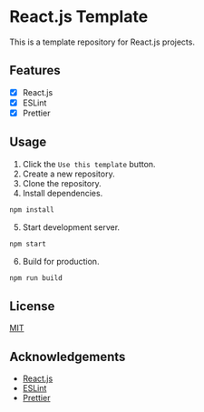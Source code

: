 # React.js Template

This is a template repository for React.js projects.

## Features

-   [x] React.js
-   [x] ESLint
-   [x] Prettier

## Usage

1.  Click the `Use this template` button.
2.  Create a new repository.
3.  Clone the repository.
4.  Install dependencies.

```sh
npm install
```

5.  Start development server.

```sh
npm start
```

6.  Build for production.

```sh
npm run build
```

## License

[MIT](LICENSE)



## Acknowledgements

-   [React.js](https://reactjs.org/)
-   [ESLint](https://eslint.org/)
-   [Prettier](https://prettier.io/)
